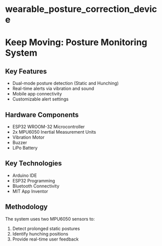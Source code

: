 
# wearable_posture_correction_device
# Keep Moving: Posture Monitoring System

## Key Features
- Dual-mode posture detection (Static and Hunching)
- Real-time alerts via vibration and sound
- Mobile app connectivity
- Customizable alert settings

## Hardware Components
- ESP32 WROOM-32 Microcontroller
- 2x MPU6050 Inertial Measurement Units
- Vibration Motor
- Buzzer
- LiPo Battery

## Key Technologies
- Arduino IDE
- ESP32 Programming
- Bluetooth Connectivity
- MIT App Inventor

## Methodology
The system uses two MPU6050 sensors to:
1. Detect prolonged static postures
2. Identify hunching positions
3. Provide real-time user feedback
